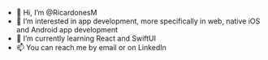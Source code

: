 - 👋 Hi, I’m @RicardonesM
- 👀 I’m interested in app development, more specifically in web, native iOS and Android app development 
- 🌱 I’m currently learning React and SwiftUI
- 📫 You can reach me by email or on LinkedIn

<!---
RicardonesM/RicardonesM is a ✨ special ✨ repository because its `README.md` (this file) appears on your GitHub profile.
You can click the Preview link to take a look at your changes.
--->
